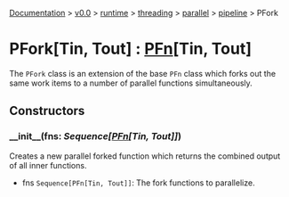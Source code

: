 [Documentation](/docs/documentation.md) >
 [v0.0](/docs/0.0/version.md) >
  [runtime](/docs/0.0/runtime/module.md) >
   [threading](/docs/0.0/runtime/threading/module.md) >
    [parallel](/docs/0.0/runtime/threading/parallel/module.md) >
     [pipeline](/docs/0.0/runtime/threading/parallel/module.md) >
      PFork

# PFork[Tin, Tout] : [PFn](p_fn.md)[Tin, Tout]

The `PFork` class is an extension of the base `PFn` class which forks out the same work items to a number of parallel functions simultaneously.

## Constructors

### \_\_init\_\_(fns: _Sequence[[PFn](p_fn.md)[Tin, Tout]]_)

Creates a new parallel forked function which returns the combined output of all inner functions.

- fns `Sequence[PFn[Tin, Tout]]`: The fork functions to parallelize.